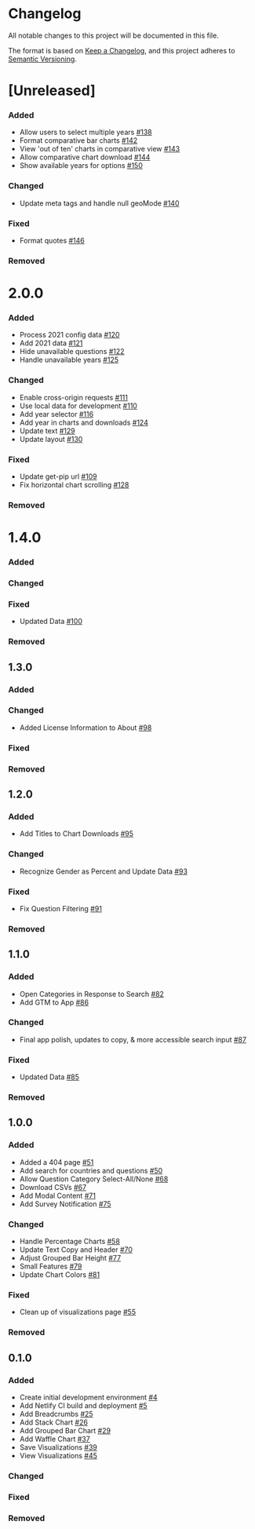 # Changelog

All notable changes to this project will be documented in this file.

The format is based on [Keep a Changelog](https://keepachangelog.com/en/1.0.0/),
and this project adheres to [Semantic Versioning](https://semver.org/spec/v2.0.0.html).

# [Unreleased]

### Added

- Allow users to select multiple years [#138](https://github.com/azavea/fb-gender-survey-dashboard/pull/138)
- Format comparative bar charts [#142](https://github.com/azavea/fb-gender-survey-dashboard/pull/142)
- View 'out of ten' charts in comparative view [#143](https://github.com/azavea/fb-gender-survey-dashboard/pull/143)
- Allow comparative chart download [#144](https://github.com/azavea/fb-gender-survey-dashboard/pull/144)
- Show available years for options [#150](https://github.com/azavea/fb-gender-survey-dashboard/pull/150)

### Changed

- Update meta tags and handle null geoMode [#140](https://github.com/azavea/fb-gender-survey-dashboard/pull/140)

### Fixed

- Format quotes [#146](https://github.com/azavea/fb-gender-survey-dashboard/pull/146)

### Removed

# 2.0.0

### Added

- Process 2021 config data [#120](https://github.com/azavea/fb-gender-survey-dashboard/pull/120)
- Add 2021 data [#121](https://github.com/azavea/fb-gender-survey-dashboard/pull/121)
- Hide unavailable questions [#122](https://github.com/azavea/fb-gender-survey-dashboard/pull/122)
- Handle unavailable years [#125](https://github.com/azavea/fb-gender-survey-dashboard/pull/125)

### Changed

- Enable cross-origin requests [#111](https://github.com/azavea/fb-gender-survey-dashboard/pull/111)
- Use local data for development [#110](https://github.com/azavea/fb-gender-survey-dashboard/pull/110)
- Add year selector [#116](https://github.com/azavea/fb-gender-survey-dashboard/pull/116)
- Add year in charts and downloads [#124](https://github.com/azavea/fb-gender-survey-dashboard/pull/124)
- Update text [#129](https://github.com/azavea/fb-gender-survey-dashboard/pull/129)
- Update layout [#130](https://github.com/azavea/fb-gender-survey-dashboard/pull/130)

### Fixed

- Update get-pip url [#109](https://github.com/azavea/fb-gender-survey-dashboard/pull/109)
- Fix horizontal chart scrolling [#128](https://github.com/azavea/fb-gender-survey-dashboard/pull/128)

### Removed

# 1.4.0

### Added

### Changed

### Fixed

- Updated Data [#100](https://github.com/azavea/fb-gender-survey-dashboard/pull/100)

### Removed

## 1.3.0

### Added

### Changed

- Added License Information to About [#98](https://github.com/azavea/fb-gender-survey-dashboard/pull/98)

### Fixed

### Removed

## 1.2.0

### Added

- Add Titles to Chart Downloads [#95](https://github.com/azavea/fb-gender-survey-dashboard/pull/95)

### Changed

- Recognize Gender as Percent and Update Data [#93](https://github.com/azavea/fb-gender-survey-dashboard/pull/93)

### Fixed

- Fix Question Filtering [#91](https://github.com/azavea/fb-gender-survey-dashboard/pull/91)

### Removed

## 1.1.0

### Added

- Open Categories in Response to Search [#82](https://github.com/azavea/fb-gender-survey-dashboard/pull/82)
- Add GTM to App [#86](https://github.com/azavea/fb-gender-survey-dashboard/pull/86)

### Changed

- Final app polish, updates to copy, & more accessible search input [#87](https://github.com/azavea/fb-gender-survey-dashboard/pull/87)

### Fixed

- Updated Data [#85](https://github.com/azavea/fb-gender-survey-dashboard/pull/85)

### Removed

## 1.0.0

### Added

- Added a 404 page [#51](https://github.com/azavea/fb-gender-survey-dashboard/pull/51)
- Add search for countries and questions [#50](https://github.com/azavea/fb-gender-survey-dashboard/pull/50)
- Allow Question Category Select-All/None [#68](https://github.com/azavea/fb-gender-survey-dashboard/pull/68)
- Download CSVs [#67](https://github.com/azavea/fb-gender-survey-dashboard/pull/67)
- Add Modal Content [#71](https://github.com/azavea/fb-gender-survey-dashboard/pull/71)
- Add Survey Notification [#75](https://github.com/azavea/fb-gender-survey-dashboard/pull/75)

### Changed

- Handle Percentage Charts [#58](https://github.com/azavea/fb-gender-survey-dashboard/pull/58)
- Update Text Copy and Header [#70](https://github.com/azavea/fb-gender-survey-dashboard/pull/70)
- Adjust Grouped Bar Height [#77](https://github.com/azavea/fb-gender-survey-dashboard/pull/77)
- Small Features [#79](https://github.com/azavea/fb-gender-survey-dashboard/pull/79)
- Update Chart Colors [#81](https://github.com/azavea/fb-gender-survey-dashboard/pull/81)

### Fixed

- Clean up of visualizations page [#55](https://github.com/azavea/fb-gender-survey-dashboard/pull/55)

### Removed

## 0.1.0

### Added

- Create initial development environment [#4](https://github.com/azavea/fb-gender-survey-dashboard/pull/4)
- Add Netlify CI build and deployment [#5](https://github.com/azavea/fb-gender-survey-dashboard/pull/5)
- Add Breadcrumbs [#25](https://github.com/azavea/fb-gender-survey-dashboard/pull/25)
- Add Stack Chart [#26](https://github.com/azavea/fb-gender-survey-dashboard/pull/26)
- Add Grouped Bar Chart [#29](https://github.com/azavea/fb-gender-survey-dashboard/pull/29)
- Add Waffle Chart [#37](https://github.com/azavea/fb-gender-survey-dashboard/pull/37)
- Save Visualizations [#39](https://github.com/azavea/fb-gender-survey-dashboard/pull/39)
- View Visualizations [#45](https://github.com/azavea/fb-gender-survey-dashboard/pull/45)

### Changed

### Fixed

### Removed
